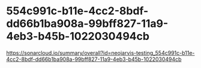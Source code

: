 # 554c991c-b11e-4cc2-8bdf-dd66b1ba908a-99bff827-11a9-4eb3-b45b-1022030494cb
https://sonarcloud.io/summary/overall?id=neojarvis-testing_554c991c-b11e-4cc2-8bdf-dd66b1ba908a-99bff827-11a9-4eb3-b45b-1022030494cb
